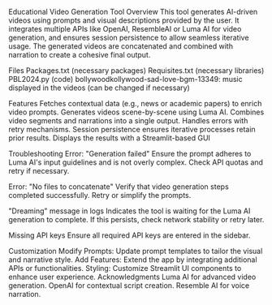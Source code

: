 Educational Video Generation Tool
Overview
This tool generates AI-driven videos using prompts and visual descriptions provided by the user. It integrates multiple APIs like OpenAI, ResembleAI or Luma AI for video generation, and ensures session persistence to allow seamless iterative usage. The generated videos are concatenated and combined with narration to create a cohesive final output.

Files
Packages.txt (necessary packages)
Requisites.txt (necessary libraries)
PBL2024.py (code)
bollywoodkollywood-sad-love-bgm-13349: music displayed in the videos (can be changed if necessary)

Features
Fetches contextual data (e.g., news or academic papers) to enrich video prompts.
Generates videos scene-by-scene using Luma AI.
Combines video segments and narrations into a single output.
Handles errors with retry mechanisms.
Session persistence ensures iterative processes retain prior results.
Displays the results with a Streamlit-based GUI

Troubleshooting
Error: "Generation failed"
Ensure the prompt adheres to Luma AI's input guidelines and is not overly complex. Check API quotas and retry if necessary.

Error: "No files to concatenate"
Verify that video generation steps completed successfully. Retry or simplify the prompts.

"Dreaming" message in logs
Indicates the tool is waiting for the Luma AI generation to complete. If this persists, check network stability or retry later.

Missing API keys
Ensure all required API keys are entered in the sidebar.

Customization
Modify Prompts: Update prompt templates to tailor the visual and narrative style.
Add Features: Extend the app by integrating additional APIs or functionalities.
Styling: Customize Streamlit UI components to enhance user experience.
Acknowledgments
Luma AI for advanced video generation.
OpenAI for contextual script creation.
Resemble AI for voice narration.
